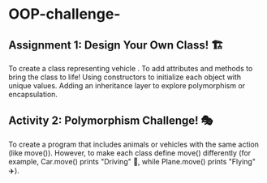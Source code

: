 # OOP-challenge-
## Assignment 1: Design Your Own Class! 🏗️
To create a class representing vehicle .
To add attributes and methods to bring the class to life!
Using constructors to initialize each object with unique values.
Adding an inheritance layer to explore polymorphism or encapsulation.

## Activity 2: Polymorphism Challenge! 🎭

To create a program that includes animals or vehicles with the same action (like move()). However, to make each class define move() differently (for example, Car.move() prints "Driving" 🚗, while Plane.move() prints "Flying" ✈️).
